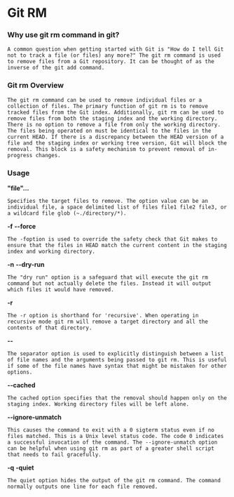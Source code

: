 # Git RM

### Why use git rm command in git?
`A common question when getting started with Git is "How do I tell Git not to track a file (or files) any more?" The git rm command is used to remove files from a Git repository. It can be thought of as the inverse of the git add command.`

### Git rm Overview
`The git rm command can be used to remove individual files or a collection of files. The primary function of git rm is to remove tracked files from the Git index. Additionally, git rm can be used to remove files from both the staging index and the working directory. There is no option to remove a file from only the working directory. The files being operated on must be identical to the files in the current HEAD. If there is a discrepancy between the HEAD version of a file and the staging index or working tree version, Git will block the removal. This block is a safety mechanism to prevent removal of in-progress changes.`

### Usage

**"file"…​**

`Specifies the target files to remove. The option value can be an individual file, a space delimited list of files file1 file2 file3, or a wildcard file glob (~./directory/*).`

**-f**
**--force**

`The -foption is used to override the safety check that Git makes to ensure that the files in HEAD match the current content in the staging index and working directory.`

**-n**
**--dry-run**

`The "dry run" option is a safeguard that will execute the git rm command but not actually delete the files. Instead it will output which files it would have removed.`

**-r**

`The -r option is shorthand for 'recursive'. When operating in recursive mode git rm will remove a target directory and all the contents of that directory.`

**--**

`The separator option is used to explicitly distinguish between a list of file names and the arguments being passed to git rm. This is useful if some of the file names have syntax that might be mistaken for other options.`

**--cached**

`The cached option specifies that the removal should happen only on the staging index. Working directory files will be left alone.`

**--ignore-unmatch**

`This causes the command to exit with a 0 sigterm status even if no files matched. This is a Unix level status code. The code 0 indicates a successful invocation of the command. The --ignore-unmatch option can be helpful when using git rm as part of a greater shell script that needs to fail gracefully.`

**-q**
**-quiet**

`The quiet option hides the output of the git rm command. The command normally outputs one line for each file removed.`
